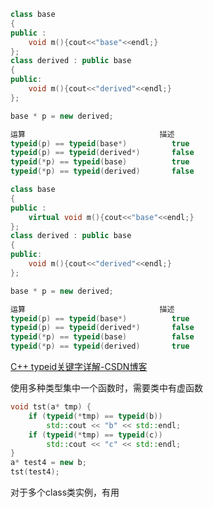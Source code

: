 ```cpp
class base
{
public :
    void m(){cout<<"base"<<endl;}
};
class derived : public base
{
public:
    void m(){cout<<"derived"<<endl;}
};

base * p = new derived;

运算								描述
typeid(p) == typeid(base*)			true
typeid(p) == typeid(derived*)		false
typeid(*p) == typeid(base)			true
typeid(*p) == typeid(derived)		false
```

```cpp
class base
{
public :
    virtual void m(){cout<<"base"<<endl;}
};
class derived : public base
{
public:
    void m(){cout<<"derived"<<endl;}
};

base * p = new derived;

运算								描述
typeid(p) == typeid(base*)			true
typeid(p) == typeid(derived*)		false
typeid(*p) == typeid(base)			false
typeid(*p) == typeid(derived)		true
```

[C++ typeid关键字详解-CSDN博客](https://blog.csdn.net/gatieme/article/details/50947821)

使用多种类型集中一个函数时，需要类中有虚函数

```cpp
void tst(a* tmp) {
    if (typeid(*tmp) == typeid(b))
        std::cout << "b" << std::endl;
    if (typeid(*tmp) == typeid(c))
        std::cout << "c" << std::endl;
}
a* test4 = new b;
tst(test4);
```

对于多个class类实例，有用
